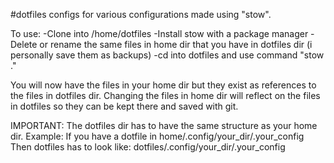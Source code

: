 #dotfiles configs for various configurations made using "stow".

To use:
-Clone into /home/dotfiles
-Install stow with a package manager
-Delete or rename the same files in home dir that you have in dotfiles dir (i personally save them as backups)
-cd into dotfiles and use command "stow ."

You will now have the files in your home dir but they exist as references to the files in dotfiles dir.
Changing the files in home dir will reflect on the files in dotfiles so they can be kept there and saved with git.

IMPORTANT:
The dotfiles dir has to have the same structure as your home dir.
Example:
If you have a dotfile in home/.config/your_dir/.your_config
Then dotfiles has to look like: dotfiles/.config/your_dir/.your_config
